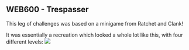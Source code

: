 ## WEB600 - Trespasser
This leg of challenges was based on a minigame from Ratchet and Clank!

It was essentially a recreation which looked a whole lot like this, with four different levels:
![](https://guides.gamepressure.com/ratchetandclank/gfx/word/18623399.jpg)
